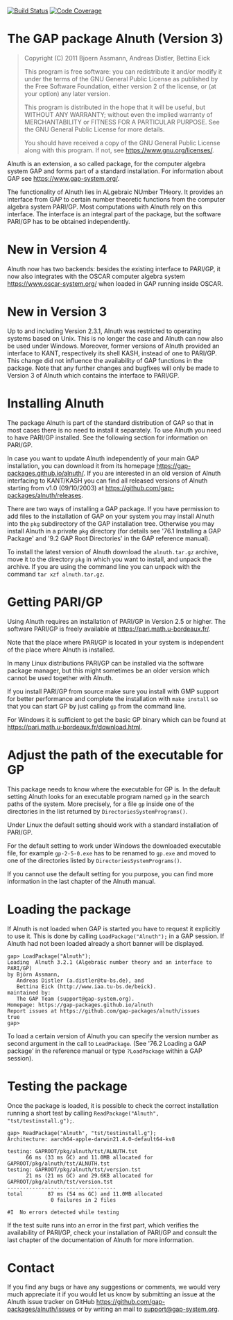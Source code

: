 [![Build Status](https://github.com/gap-packages/alnuth/workflows/CI/badge.svg?branch=master)](https://github.com/gap-packages/alnuth/actions?query=workflow%3ACI+branch%3Amaster)
[![Code Coverage](https://codecov.io/github/gap-packages/alnuth/coverage.svg?branch=master&token=)](https://codecov.io/gh/gap-packages/alnuth)

The GAP package Alnuth (Version 3)
==================================

> Copyright (C) 2011      Bjoern Assmann, Andreas Distler, Bettina Eick
> 
> This program is free software: you can redistribute it and/or modify
> it under the terms of the GNU General Public License as published by
> the Free Software Foundation, either version 2 of the license, or
> (at your option) any later version.
> 
> This program is distributed in the hope that it will be useful,
> but WITHOUT ANY WARRANTY; without even the implied warranty of
> MERCHANTABILITY or FITNESS FOR A PARTICULAR PURPOSE.  See the
> GNU General Public License for more details.
> 
> You should have received a copy of the GNU General Public License
> along with this program. If not, see <https://www.gnu.org/licenses/>.


Alnuth is an extension, a so called package, for the computer algebra system
GAP and forms part of a standard installation. For information about GAP see
<https://www.gap-system.org/>.

The functionality of Alnuth lies in ALgebraic NUmber THeory. It provides an
interface from GAP to certain number theoretic functions from the computer
algebra system PARI/GP. Most computations with Alnuth rely on this interface.
The interface is an integral part of the package, but the software PARI/GP
has to be obtained independently.


New in Version 4
================

Alnuth now has two backends: besides the existing interface to PARI/GP, it now
also integrates with the OSCAR computer algebra system <https://www.oscar-system.org/>
when loaded in GAP running inside OSCAR.

New in Version 3
================

Up to and including Version 2.3.1, Alnuth was restricted to operating systems
based on Unix. This is no longer the case and Alnuth can now also be used
under Windows. Moreover, former versions of Alnuth provided an interface to
KANT, respectively its shell KASH, instead of one to PARI/GP. This change did
not influence the availability of GAP functions in the package. Note that any
further changes and bugfixes will only be made to Version 3 of Alnuth which
contains the interface to PARI/GP.


Installing Alnuth
=================

The package Alnuth is part of the standard distribution of GAP so that in most
cases there is no need to install it separately. To use Alnuth you need to
have PARI/GP installed. See the following section for information on PARI/GP.

In case you want to update Alnuth independently of your main GAP installation,
you can download it from its homepage <https://gap-packages.github.io/alnuth/>.
If you are interested in an old version of Alnuth interfacing to KANT/KASH
you can find all released versions of Alnuth starting from v1.0 (09/10/2003)
at <https://github.com/gap-packages/alnuth/releases>.

There are two ways of installing a GAP package. If you have permission to add
files to the installation of GAP on your system you may install Alnuth into
the `pkg` subdirectory of the GAP installation tree. Otherwise you may install
Alnuth in a private `pkg` directory (for details see '76.1 Installing a GAP
Package' and '9.2 GAP Root Directories' in the GAP reference manual).

To install the latest version of Alnuth download the `alnuth.tar.gz` archive,
move it to the directory `pkg` in which you want to install, and unpack the
archive. If you are using the command line you can unpack with the command
`tar xzf alnuth.tar.gz`.


Getting PARI/GP
===============

Using Alnuth requires an installation of PARI/GP in Version 2.5 or higher. The
software PARI/GP is freely available at <https://pari.math.u-bordeaux.fr/>.

Note that the place where PARI/GP is located in your system is independent of
the place where Alnuth is installed.

In many Linux distributions PARI/GP can be installed via the software package
manager, but this might sometimes be an older version which cannot be used
together with Alnuth.

If you install PARI/GP from source make sure you install with GMP support for
better performance and complete the installation with `make install` so that
you can start GP by just calling `gp` from the command line.

For Windows it is sufficient to get the basic GP binary which can be found at
<https://pari.math.u-bordeaux.fr/download.html>.


Adjust the path of the executable for GP
========================================

This package needs to know where the executable for GP is. In the default
setting Alnuth looks for an executable program named `gp` in the search paths
of the system. More precisely, for a file `gp` inside one of the directories
in the list returned by `DirectoriesSystemPrograms()`.

Under Linux the default setting should work with a standard installation of
PARI/GP.

For the default setting to work under Windows the downloaded executable file,
for example `gp-2-5-0.exe` has to be renamed to `gp.exe` and moved to one of
the directories listed by `DirectoriesSystemPrograms()`.

If you cannot use the default setting for you purpose, you can find more
information in the last chapter of the Alnuth manual.


Loading the package
===================

If Alnuth is not loaded when GAP is started you have to request it explicitly
to use it. This is done by calling `LoadPackage("Alnuth");` in a GAP session.
If Alnuth had not been loaded already a short banner will be displayed.

    gap> LoadPackage("Alnuth");
    Loading  Alnuth 3.2.1 (Algebraic number theory and an interface to PARI/GP)
    by Björn Assmann,
       Andreas Distler (a.distler@tu-bs.de), and
       Bettina Eick (http://www.iaa.tu-bs.de/beick).
    maintained by:
       The GAP Team (support@gap-system.org).
    Homepage: https://gap-packages.github.io/alnuth
    Report issues at https://github.com/gap-packages/alnuth/issues
    true
    gap>

To load a certain version of Alnuth you can specify the version number as
second argument in the call to `LoadPackage`. (See '76.2 Loading a GAP
package' in the reference manual or type `?LoadPackage` within a GAP session).


Testing the package
===================

Once the package is loaded, it is possible to check the correct installation
running a short test by calling `ReadPackage("Alnuth", "tst/testinstall.g");`.

    gap> ReadPackage("Alnuth", "tst/testinstall.g");
    Architecture: aarch64-apple-darwin21.4.0-default64-kv8

    testing: GAPROOT/pkg/alnuth/tst/ALNUTH.tst
          66 ms (33 ms GC) and 11.0MB allocated for GAPROOT/pkg/alnuth/tst/ALNUTH.tst
    testing: GAPROOT/pkg/alnuth/tst/version.tst
          21 ms (21 ms GC) and 29.6KB allocated for GAPROOT/pkg/alnuth/tst/version.tst
    -----------------------------------
    total        87 ms (54 ms GC) and 11.0MB allocated
                  0 failures in 2 files

    #I  No errors detected while testing

If the test suite runs into an error in the first part, which verifies the
availability of PARI/GP, check your installation of PARI/GP and consult the
last chapter of the documentation of Alnuth for more information.


Contact
=======

If you find any bugs or have any suggestions or comments, we would very much
appreciate it if you would let us know by submitting an issue at the Alnuth
issue tracker on GitHub <https://github.com/gap-packages/alnuth/issues> or by
writing an mail to <support@gap-system.org>.
